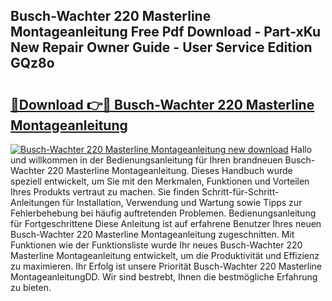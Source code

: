 ## Busch-Wachter 220 Masterline Montageanleitung Free Pdf Download - Part-xKu New Repair Owner Guide - User Service Edition GQz8o

# <h2><a href="http://df7cc1l.blite.top/?on=Busch-Wachter+220+Masterline+Montageanleitung">🔗Download 👉🔴 Busch-Wachter 220 Masterline Montageanleitung</a></h2>

[![Busch-Wachter 220 Masterline Montageanleitung new download](https://i.imgur.com/lujVjoI.png)](http://df7cc1l.blite.top/?on=Busch-Wachter+220+Masterline+Montageanleitung)
Hallo und willkommen in der Bedienungsanleitung für Ihren brandneuen Busch-Wachter 220 Masterline Montageanleitung. Dieses Handbuch wurde speziell entwickelt, um Sie mit den Merkmalen, Funktionen und Vorteilen Ihres Produkts vertraut zu machen. Sie finden Schritt-für-Schritt-Anleitungen für Installation, Verwendung und Wartung sowie Tipps zur Fehlerbehebung bei häufig auftretenden Problemen. Bedienungsanleitung für Fortgeschrittene Diese Anleitung ist auf erfahrene Benutzer Ihres neuen Busch-Wachter 220 Masterline Montageanleitung zugeschnitten. Mit Funktionen wie der Funktionsliste wurde Ihr neues Busch-Wachter 220 Masterline Montageanleitung entwickelt, um die Produktivität und Effizienz zu maximieren. Ihr Erfolg ist unsere Priorität Busch-Wachter 220 Masterline MontageanleitungDD. Wir sind bestrebt, Ihnen die bestmögliche Erfahrung zu bieten.
